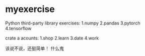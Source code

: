 # myexercise
Python third-party library exercises:
1.numpy
2.pandas
3.pytorch
4.tensorflow

crate a acounts:
1.shop
2.learn
3.date
4.work

该说不说，还挺简单！
什么鬼

